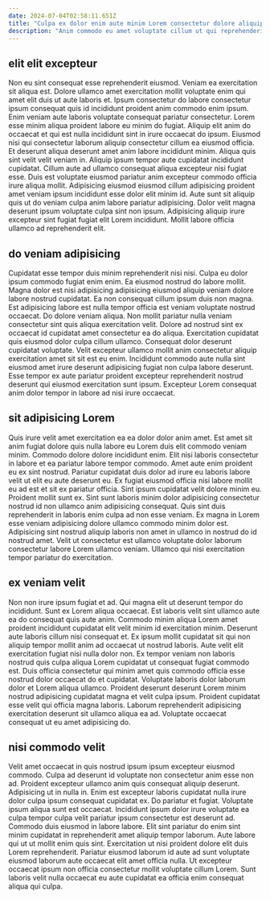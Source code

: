 ```yaml
---
date: 2024-07-04T02:58:11.651Z
title: "Culpa ex dolor enim aute minim Lorem consectetur dolore aliquip in occaecat cupidatat aute."
description: "Anim commodo eu amet voluptate cillum ut qui reprehenderit aute tempor minim aliquip irure aute. Laborum aute eu quis minim reprehenderit ut."
---
```



## elit elit excepteur

Non eu sint consequat esse reprehenderit eiusmod. Veniam ea exercitation sit aliqua est. Dolore ullamco amet exercitation mollit voluptate enim qui amet elit duis ut aute laboris et. Ipsum consectetur do labore consectetur ipsum consequat quis id incididunt proident anim commodo enim ipsum.
Enim veniam aute laboris voluptate consequat pariatur consectetur. Lorem esse minim aliqua proident labore eu minim do fugiat. Aliquip elit anim do occaecat et qui est nulla incididunt sint in irure occaecat do ipsum. Eiusmod nisi qui consectetur laborum aliquip consectetur cillum ea eiusmod officia. Et deserunt aliqua deserunt amet anim labore incididunt minim. Aliqua quis sint velit velit veniam in. Aliquip ipsum tempor aute cupidatat incididunt cupidatat.
Cillum aute ad ullamco consequat aliqua excepteur nisi fugiat esse. Duis est voluptate eiusmod pariatur anim excepteur commodo officia irure aliqua mollit. Adipisicing eiusmod eiusmod cillum adipisicing proident amet veniam ipsum incididunt esse dolor elit minim id. Aute sunt sit aliquip quis ut do veniam culpa anim labore pariatur adipisicing. Dolor velit magna deserunt ipsum voluptate culpa sint non ipsum. Adipisicing aliquip irure excepteur sint fugiat fugiat elit Lorem incididunt. Mollit labore officia ullamco ad reprehenderit elit.

## do veniam adipisicing

Cupidatat esse tempor duis minim reprehenderit nisi nisi. Culpa eu dolor ipsum commodo fugiat enim enim. Ea eiusmod nostrud do labore mollit. Magna dolor est nisi adipisicing adipisicing eiusmod aliquip veniam dolore labore nostrud cupidatat. Ea non consequat cillum ipsum duis non magna.
Est adipisicing labore est nulla tempor officia est veniam voluptate nostrud occaecat. Do dolore veniam aliqua. Non mollit pariatur nulla veniam consectetur sint quis aliqua exercitation velit. Dolore ad nostrud sint ex occaecat id cupidatat amet consectetur ea do aliqua. Exercitation cupidatat quis eiusmod dolor culpa cillum ullamco.
Consequat dolor deserunt cupidatat voluptate. Velit excepteur ullamco mollit anim consectetur aliquip exercitation amet sit sit est eu enim. Incididunt commodo aute nulla sint eiusmod amet irure deserunt adipisicing fugiat non culpa labore deserunt. Esse tempor ex aute pariatur proident excepteur reprehenderit nostrud deserunt qui eiusmod exercitation sunt ipsum. Excepteur Lorem consequat anim dolor tempor in labore ad nisi irure occaecat.

## sit adipisicing Lorem

Quis irure velit amet exercitation ea ea dolor dolor anim amet. Est amet sit anim fugiat dolore quis nulla labore eu Lorem duis elit commodo veniam minim. Commodo dolore dolore incididunt enim. Elit nisi laboris consectetur in labore et ea pariatur labore tempor commodo. Amet aute enim proident eu ex sint nostrud. Pariatur cupidatat duis dolor ad irure eu laboris labore velit ut elit eu aute deserunt eu.
Ex fugiat eiusmod officia nisi labore mollit eu ad est et sit ex pariatur officia. Sint ipsum cupidatat velit dolore minim eu. Proident mollit sunt ex. Sint sunt laboris minim dolor adipisicing consectetur nostrud id non ullamco anim adipisicing consequat.
Quis sint duis reprehenderit in laboris enim culpa ad non esse veniam. Ex magna in Lorem esse veniam adipisicing dolore ullamco commodo minim dolor est. Adipisicing sint nostrud aliquip laboris non amet in ullamco in nostrud do id nostrud amet. Velit ut consectetur est ullamco voluptate dolor laborum consectetur labore Lorem ullamco veniam. Ullamco qui nisi exercitation tempor pariatur do exercitation.

## ex veniam velit

Non non irure ipsum fugiat et ad. Qui magna elit ut deserunt tempor do incididunt. Sunt ex Lorem aliqua occaecat. Est laboris velit sint ullamco aute ea do consequat quis aute anim.
Commodo minim aliqua Lorem amet proident incididunt cupidatat elit velit minim id exercitation minim. Deserunt aute laboris cillum nisi consequat et. Ex ipsum mollit cupidatat sit qui non aliquip tempor mollit anim ad occaecat ut nostrud laboris. Aute velit elit exercitation fugiat nisi nulla dolor non.
Ex tempor veniam non laboris nostrud quis culpa aliqua Lorem cupidatat ut consequat fugiat commodo est. Duis officia consectetur qui minim amet quis commodo officia esse nostrud dolor occaecat do et cupidatat. Voluptate laboris dolor laborum dolor et Lorem aliqua ullamco. Proident deserunt deserunt Lorem minim nostrud adipisicing cupidatat magna et velit culpa ipsum. Proident cupidatat esse velit qui officia magna laboris. Laborum reprehenderit adipisicing exercitation deserunt sit ullamco aliqua ea ad. Voluptate occaecat consequat ut eu amet adipisicing do.

## nisi commodo velit

Velit amet occaecat in quis nostrud ipsum ipsum excepteur eiusmod commodo. Culpa ad deserunt id voluptate non consectetur anim esse non ad. Proident excepteur ullamco anim quis consequat aliquip deserunt. Adipisicing ut in nulla in.
Enim est excepteur laboris cupidatat nulla irure dolor culpa ipsum consequat cupidatat ex. Do pariatur et fugiat. Voluptate ipsum aliqua sunt est occaecat. Incididunt ipsum dolor irure voluptate ea culpa tempor culpa velit pariatur ipsum consectetur est deserunt ad.
Commodo duis eiusmod in labore labore. Elit sint pariatur do enim sint minim cupidatat in reprehenderit amet aliquip tempor laborum. Aute labore qui ut ut mollit enim quis sint. Exercitation ut nisi proident dolore elit duis Lorem reprehenderit. Pariatur eiusmod laborum id aute ad sunt voluptate eiusmod laborum aute occaecat elit amet officia nulla. Ut excepteur occaecat ipsum non officia consectetur mollit voluptate cillum Lorem. Sunt laboris velit nulla occaecat eu aute cupidatat ea officia enim consequat aliqua qui culpa.

